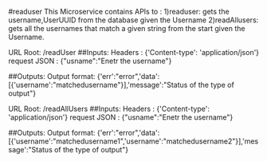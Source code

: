 #readuser
 This Microservice contains APIs to :
 1)readuser: gets the username,UserUUID from the database given the Username
 2)readAllusers: gets all the usernames that match a given string from the start given the Username.
 
 
 URL Root: /readUser 
##Inputs:
 Headers : {'Content-type': 'application/json'}
 request JSON : {"usname":"Enetr the username"}
 
##Outputs:
  Output format: {'err':"error",'data':[{'username':"matchedusername"}],'message':"Status of the type of output"}

URL Root: /readAllUsers 
##Inputs:
 Headers : {'Content-type': 'application/json'}
 request JSON : {"usname":"Enetr the username"}
 
##Outputs:
  Output format: {'err':"error",'data':[{'username':"matchedusername1",'username':"matchedusername2"}],'message':"Status of the type of output"}
  

 
